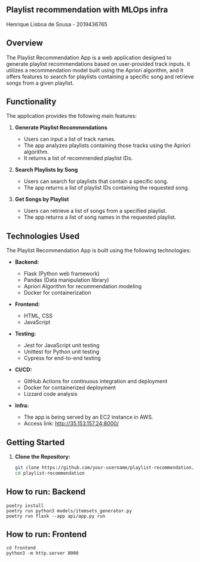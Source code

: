 ## Playlist recommendation with MLOps infra
Henrique Lisboa de Sousa - 2019436765


## Overview

The Playlist Recommendation App is a web application designed to generate playlist recommendations based on user-provided track inputs. It utilizes a recommendation model built using the Apriori algorithm, and it offers features to search for playlists containing a specific song and retrieve songs from a given playlist.

## Functionality

The application provides the following main features:

1. **Generate Playlist Recommendations**
   - Users can input a list of track names.
   - The app analyzes playlists containing those tracks using the Apriori algorithm.
   - It returns a list of recommended playlist IDs.

2. **Search Playlists by Song**
   - Users can search for playlists that contain a specific song.
   - The app returns a list of playlist IDs containing the requested song.

3. **Get Songs by Playlist**
   - Users can retrieve a list of songs from a specified playlist.
   - The app returns a list of song names in the requested playlist.

## Technologies Used

The Playlist Recommendation App is built using the following technologies:

- **Backend:**
  - Flask (Python web framework)
  - Pandas (Data manipulation library)
  - Apriori Algorithm for recommendation modeling
  - Docker for containerization

- **Frontend:**
  - HTML, CSS
  - JavaScript

- **Testing:**
  - Jest for JavaScript unit testing
  - Unittest for Python unit testing
  - Cypress for end-to-end testing

- **CI/CD:**
  - GitHub Actions for continuous integration and deployment
  - Docker for containerized deployment
  - Lizzard code analysis

- **Infra:**
  - The app is being served by an EC2 instance in AWS.
  - Access link: http://35.153.157.24:8000/
## Getting Started

1. **Clone the Repository:**
   ```bash
   git clone https://github.com/your-username/playlist-recommendation.git
   cd playlist-recommendation
## How to run: Backend
    poetry install
    poetry run python3 models/itemsets_generator.py
    poetry run flask --app api/app.py run

## How to run: Frontend
    cd frontend
    python3 -m http.server 8000 
